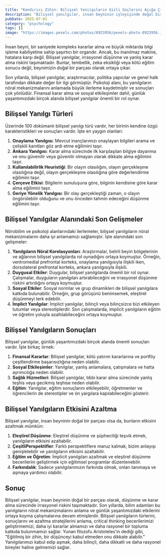 ```yaml
---
title: "Kandırıcı Zihin: Bilişsel Yanılgıların Gizli Güçlerini Açığa Çıkarma"
description: "Bilişsel yanılgılar, insan beyninin işleyişinde doğal bir parçası olarak, irrasyonel yargılar ve kararlar alma riskini taşımaktadır. Son yıllarda, bilim adamları bu yanılgıların nöral mekanizmalarını anlamaya çalışmış ve bunları günlük yaşantımızdaki etkilerini ortaya koymuştur. Bu makale, bilişsel yanılgıların dünyasına dalıyor, en yaygın türlerini, son gelişmeleri ve günlük yaşantımızdaki sonuçlarını探探 ediyor."
pubDate: 2025-07-01
category: "psychology"
tags: []
image: "https://images.pexels.com/photos/8923956/pexels-photo-8923956.jpeg?auto=compress&cs=tinysrgb&h=650&w=940"
---
```


İnsan beyni, bir saniyede kompleks kararlar alma ve büyük miktarda bilgi işleme kabiliyetine sahip şaşırtıcı bir organdır. Ancak, bu inanılmaz makine, hatalara karşı değil. Bilişsel yanılgılar, irrasyonel düşünme ve yanlış karar alma riskini taşımaktadır. Bunlar, tembellik, zeka eksikliği veya kötü eğitim sonucu değil, beynimizin doğal bir parçası olarak ortaya çıkar.

Son yıllarda, bilişsel yanılgılar, araştırmacılar, politika yapıcılar ve genel halk tarafından dikkate değer bir ilgi görmüştür. Psikoloji alanı, bu yanılgıların nöral mekanizmalarını anlamada büyük ilerleme kaydetmiştir ve sonuçları çok yönlüdür. Finansal karar alma ve sosyal etkileşimler dahil, günlük yaşantımızdaki birçok alanda bilişsel yanılgılar önemli bir rol oynar.

Bilişsel Yanılgı Türleri
------------------------

Üzerinde 100 dokümanlı bilişsel yanılgı türü vardır, her birinin kendine özgü karakteristikleri ve sonuçları vardır. İşte en yaygın olanları:

1. **Onaylama Yanılgısı**: Mevcut inançlarımızı onaylayan bilgileri arama ve çelişkili kanıtları göz ardı etme eğilimini taşır.
2. **Ankara Yanılgısı**: Karar alma sürecinde ilk karşılaşılan bilgiye dayanma ve onu güvenilir veya güvenilir olmayan olarak dikkate alma eğilimini taşır.
3. **Kullanılabilirlik Heuristiği**: Bir olayın olasılığını, olayın gerçekleşme olasılığına değil, olayın gerçekleşme olasılığına göre değerlendirme eğilimini taşır.
4. **Çerçeve Etkisi**: Bilgilerin sunuluşuna göre, bilginin kendisine göre karar alma eğilimini taşır.
5. **Geriye Yönelik Yanılgısı**: Bir olay gerçekleştiği zaman, o olayın öngörülebilir olduğunu ve onu önceden tahmin edeceğini düşünme eğilimini taşır.

Bilişsel Yanılgılar Alanındaki Son Gelişmeler
------------------------------------

Nörobilim ve psikoloji alanlarındaki ilerlemeler, bilişsel yanılgıların nöral mekanizmalarını daha iyi anlamamızı sağlamıştır. İşte alanındaki son gelişmeler:

1. **Yanılgıların Nöral Korelasyonları**: Araştırmalar, belirli beyin bölgelerinin ve ağlarının bilişsel yanılgılarda rol oynadığını ortaya koymuştur. Örneğin, ventromedial prefrontal korteks, onaylama yanılgısıyla ilişkili iken, dorsolateral prefrontal korteks, ankara yanılgısıyla ilişkili.
2. **Duygusal Etkiler**: Duygular, bilişsel yanılgılarda önemli bir rol oynar. Çalışmalar, duyguların yanılgıları artırabileceğini ve irrasyonel düşünme riskini artırdığını ortaya koymuştur.
3. **Sosyal Etkiler**: Sosyal normlar ve grup dinamikleri de bilişsel yanılgılara katkıda bulunabilir. Örneğin, grup görüşünü benimsemek, eleştirel düşünmeyi terk edebilir.
4. **İmplict Yanılgılar**: İmplict yanılgılar, bilinçli veya bilinçsizce bizi etkileyen tutumlar veya stereotiplerdir. Son çalışmalarda, implicit yanılgıların eğitim ve öğretim yoluyla azaltılabileceğini ortaya koymuştur.

Bilişsel Yanılgıların Sonuçları
-----------------------------

Bilişsel yanılgılar, günlük yaşantımızdaki birçok alanda önemli sonuçları vardır. İşte birkaç örnek:

1. **Finansal Kararlar**: Bilişsel yanılgılar, kötü yatırım kararlarına ve portföy çeşitlendirme başarısızlığına neden olabilir.
2. **Sosyal Etkileşimler**: Yanılgılar, yanlış anlamalara, çatışmalara ve hatta ayrımcılığa neden olabilir.
3. **Sağlık Hizmetleri**: Bilişsel yanılgılar, tıbbi karar alma sürecinde yanlış teşhis veya gecikmiş teşhise neden olabilir.
4. **Eğitim**: Yanılgılar, eğitim sonuçlarını etkileyebilir, öğretmenler ve öğrencilerin de stereotipler ve ön yargılara kapılabileceğini gösterir.

Bilişsel Yanılgıların Etkisini Azaltma
------------------------------------

Bilişsel yanılgılar, insan beyninin doğal bir parçası olsa da, bunların etkisini azaltmak mümkün:

1. **Eleştirel Düşünme**: Eleştirel düşünme ve şüpheciliği teşvik etmek, yanılgıların etkisini azaltabilir.
2. **ÇeşitliPerspektifler**: Farklı perspektiflere maruz kalmak, bizim anlayışı genişletebilir ve yanılgıların etkisini azaltabilir.
3. **Eğitim ve Öğretim**: İmplicit yanılgıları azaltmak ve eleştirel düşünme becerilerini geliştirmek için eğitimsel programlar düzenlenebilir.
4. **Farkındalık**: Sadece yanılgılarımızın farkında olmak, onları tanımaya ve aşmaya yardımcı olabilir.

Sonuç
----------

Bilişsel yanılgılar, insan beyninin doğal bir parçası olarak, düşünme ve karar alma sürecinde irrasyonel riskini taşımaktadır. Son yıllarda, bilim adamları bu yanılgıların nöral mekanizmalarını anlama ve günlük yaşantımızdaki etkilerini ortaya koyma çalışmalarına devam etmişlerdir. Bilişsel yanılgıların türlerini, sonuçlarını ve azaltma stratejilerini anlama, critical thinking becerilerimizi geliştirmemizi, daha iyi kararlar almamızı ve daha rasyonel bir topluma katkıda bulunmamızı sağlar. Yunan filozofu Aristoteles'in dediği gibi, "Eğitilmiş bir zihin, bir düşünceyi kabul etmeden onu dikkate alabilir." Yanılgılarımızı kabul edip aşmak, daha bilinçli, daha dikkatli ve daha rasyonel bireyler haline gelmemizi sağlar.
